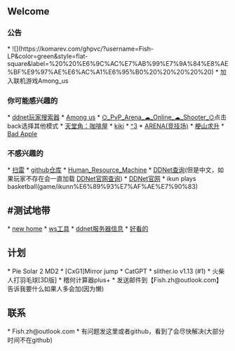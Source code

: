 <html lang="zh-CN" color-mode=light>
<heard>
<title>Fish的小破站</title>
<link rel="icon" href="/icon/terminal_sharp_icon.svg">
<script async src="https://www.googletagmanager.com/gtag/js?id=UA-190316399-3"></script>
<script>
  window.dataLayer = window.dataLayer || [];
  function gtag(){dataLayer.push(arguments);}
  gtag('js', new Date());
  gtag('config', 'UA-190316399-3');
</script>
</heard>
</html>


<h2>Welcome</h2>
<h3>公告</h3>
*   ![](https://komarev.com/ghpvc/?username=Fish-LP&color=green&style=flat-square&label=%20%20%E6%9C%AC%E7%AB%99%E7%9A%84%E8%AE%BF%E9%97%AE%E6%AC%A1%E6%95%B0%20%20%20%20%20)
*   加入联机游戏Among_us

<h3>你可能感兴趣的</h3>
*   <a href="/tools/ddnet玩家搜索器" title="ddnet玩家搜索器" >ddnet玩家搜索器</a>
*   <a href="/game/Among_us" title="Among us" >Among us</a>  
*   <a href="/game/%E2%8C%AC_PvP_Arena_%E2%98%81_Online_%E2%98%81_Shooter_%E2%8C%AC" title="⌬_PvP_Arena_☁_Online_☁_Shooter_⌬" >⌬_PvP_Arena_☁_Online_☁_Shooter_⌬</a>点击back选择其他模式
*   <a href="/game/%E5%A4%A9%E5%A0%82%E8%A7%92%EF%BC%9A%E5%92%96%E5%95%A1%E5%B1%8B" title="天堂角：咖啡屋" >天堂角：咖啡屋</a>
*   <a href="/game/kiki%E7%9A%84%E5%BE%AE%E5%BD%A2%E5%9C%B0%E7%89%A2" title="kiki" >kiki</a>
*   <a href="/game/^3" title="^3" >^3</a>
*   <a href="/game/ARENA" title="ARENA" >ARENA(竞技场)</a>
*   <a href="/game/%E6%A2%97%E5%B1%B1%E6%B1%82%E5%8D%87V1.2" title="梗山求升" >梗山求升</a>  
*   <a href="/game/Bad_Apple_Video_playback" title="Bad Apple" >Bad Apple</a>  

<h3>不感兴趣的</h3>
*   <a href="/game/minesweeper" title="minesweeper" >扫雷</a>  
*   <a href="https://github.com/Fish-LP/Fish-LP.github.io" title="github" >github仓库</a>  
*   <a href="/game/Human_Resource_Machine" title="Human_Resource_Machine">Human_Resource_Machine</a>
*   <a href="/tools/DDNet%E6%9F%A5%E8%AF%A2" title="DDNet查询" >DDNet查询</a>(但是中文，如果玩家不存在会一直加载 <a href="https://ddnet.org/players/" title="DDNet官网查询" >DDNet官网查询</a>)
*   <a href="https://ddnet.org" title="DDNet官网">DDNet官网</a>
*   ikun plays basketball(game/ikunn%E6%89%93%E7%AF%AE%E7%90%83)

<h2>#测试地带</h2>
*   <a href="测试/Home/index.jsx" title="new home">new home</a>
*   <a href="tools/ws工具.html" title="ws工具">ws工具</a>
*   <a href="tools/ddnet服务器信息" title="ddnet服务器信息">ddnet服务器信息</a>
*   <a href="/game/" title="minesweeper" >好看的</a>  

<h2>计划</h2>
*   Pie Solar 2 MD2
*   [CxG1]Mirror jump
*   CatGPT
*   slither.io v1.13 (#1)
*   火柴人打羽毛球[3D版]
*   稽何计算器plus+
*   发送邮件到【Fish.zh@outlook.com】告诉我要什么如果人多会加(因为懒)

<h2>联系</h2>
*   Fish.zh@outlook.com
*   有问题发这里或者github，看到了会尽快解决(大部分时间不在github)

